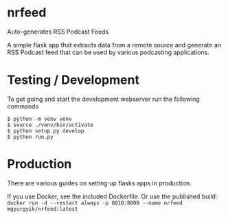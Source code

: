 # nrfeed
Auto-generates RSS Podcast Feeds

A simple flask app that extracts data from a remote source and generate an
RSS Podcast feed that can be used by various podcasting applications.

# Testing / Development
To get going and start the development webserver run the following commands
```
$ python -m venv venv
$ source ./venv/bin/activate
$ python setup.py develop
$ python run.py
```

# Production
There are various guides on setting up flasks apps in production.

If you use Docker, see the included Dockerfile.
Or use the published build: ```docker run -d --restart always -p 8010:8000 --name nrfeed mgyurgyik/nrfeed:latest```
